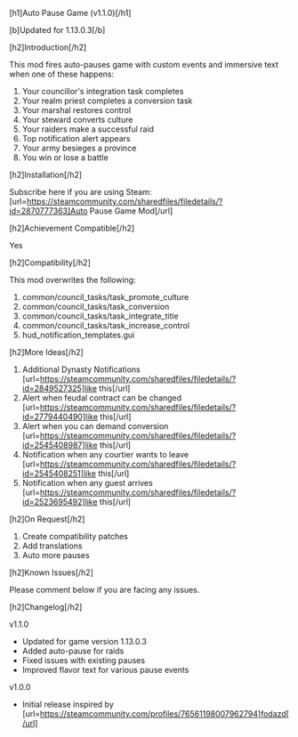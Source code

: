 [h1]Auto Pause Game (v1.1.0)[/h1]

[b]Updated for 1.13.0.3[/b]

[h2]Introduction[/h2]

This mod fires auto-pauses game with custom events and immersive text when one of these happens:

1. Your councillor's integration task completes
2. Your realm priest completes a conversion task
3. Your marshal restores control
4. Your steward converts culture
5. Your raiders make a successful raid
6. Top notification alert appears
7. Your army besieges a province
8. You win or lose a battle

[h2]Installation[/h2]

Subscribe here if you are using Steam:
[url=https://steamcommunity.com/sharedfiles/filedetails/?id=2870777363]Auto Pause Game Mod[/url]

[h2]Achievement Compatible[/h2]

Yes

[h2]Compatibility[/h2]

This mod overwrites the following:

1. common/council_tasks/task_promote_culture
2. common/council_tasks/task_conversion
3. common/council_tasks/task_integrate_title
4. common/council_tasks/task_increase_control
5. hud_notification_templates.gui

[h2]More Ideas[/h2]

1. Additional Dynasty Notifications [url=https://steamcommunity.com/sharedfiles/filedetails/?id=2849527325]like this[/url]
2. Alert when feudal contract can be changed [url=https://steamcommunity.com/sharedfiles/filedetails/?id=2779440490]like this[/url]
3. Alert when you can demand conversion [url=https://steamcommunity.com/sharedfiles/filedetails/?id=2545408987]like this[/url]
4. Notification when any courtier wants to leave [url=https://steamcommunity.com/sharedfiles/filedetails/?id=2545408251]like this[/url]
5. Notification when any guest arrives [url=https://steamcommunity.com/sharedfiles/filedetails/?id=2523695492]like this[/url]

[h2]On Request[/h2]

1. Create compatibility patches
2. Add translations
3. Auto more pauses

[h2]Known Issues[/h2]

Please comment below if you are facing any issues.

[h2]Changelog[/h2]

v1.1.0
- Updated for game version 1.13.0.3
- Added auto-pause for raids
- Fixed issues with existing pauses
- Improved flavor text for various pause events

v1.0.0
- Initial release inspired by [url=https://steamcommunity.com/profiles/76561198007962794]fodazd[/url]
